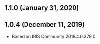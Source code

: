 ## 1.1.0 (January 31, 2020)


## 1.0.4 (December 11, 2019)
  - Based on IRIS Community 2019.4.0.379.0

